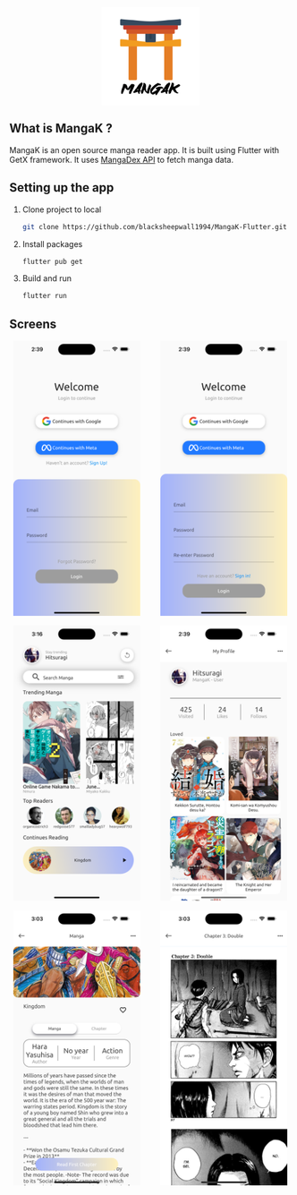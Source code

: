 <p align="center"><img src="assets/images/mangak2.png" align="center" width="175"></p>

## What is MangaK ?

MangaK is an open source manga reader app. It is built using Flutter with GetX framework. It uses [MangaDex API](http://api.mangadex.org/) to fetch manga data.

## Setting up the app

1. Clone project to local

   ```bash
   git clone https://github.com/blacksheepwall1994/MangaK-Flutter.git
   ```

2. Install packages

   ```bash
   flutter pub get
   ```

3. Build and run

   ```bash
   flutter run
   ```

## Screens

<p align="center">
  <img alt="Login" src="Login.png" width="45%">
&nbsp; &nbsp; &nbsp; &nbsp;
  <img alt="Register" src="Register.png" width="45%">
</p>
<p align="center">
  <img alt="MangaDetail" src="home.png" width="45%">
&nbsp; &nbsp; &nbsp; &nbsp;
  <img alt="Reader" src="profile.png" width="45%">
</p>
<p align="center">
  <img alt="MangaDetail" src="MangaDetail.png" width="45%">
&nbsp; &nbsp; &nbsp; &nbsp;
  <img alt="Reader" src="Reader.png" width="45%">
</p>
